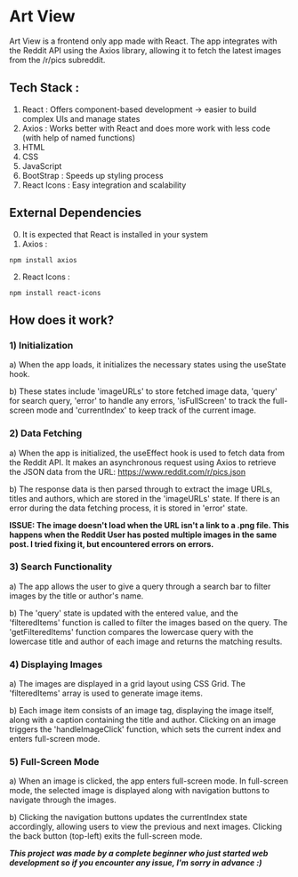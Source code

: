 # Art View
Art View is a frontend only app made with React. The app integrates with the Reddit API using the Axios library, allowing it to fetch the latest images from the /r/pics subreddit. 


## Tech Stack : 
1) React : Offers component-based development -> easier to build complex UIs and manage states
2) Axios : Works better with React and does more work with less code (with help of named functions)
3) HTML
4) CSS
5) JavaScript
6) BootStrap : Speeds up styling process
7) React Icons : Easy integration and scalability

## External Dependencies
0) It is expected that React is installed in your system
1) Axios :  
``` 
npm install axios
```
2) React Icons :
```
npm install react-icons
```

## How does it work?
### 1) Initialization
a) When the app loads, it initializes the necessary states using the useState hook. 

b) These states include 'imageURLs' to store fetched image data, 'query' for search query, 'error' to handle any errors, 'isFullScreen' to track the full-screen mode and 'currentIndex' to keep track of the current image.

### 2) Data Fetching
a) When the app is initialized, the useEffect hook is used to fetch data from the Reddit API. It makes an asynchronous request using Axios to retrieve the JSON data from the URL: https://www.reddit.com/r/pics.json

b) The response data is then parsed through to extract the image URLs, titles and authors, which are stored in the 'imageURLs' state. If there is an error during the data fetching process, it is stored in 'error' state.

**ISSUE: The image doesn't load when the URL isn't a link to a .png file. This happens when the Reddit User has posted multiple images in the same post. I tried fixing it, but encountered errors on errors.**

### 3) Search Functionality
a) The app allows the user to give a query through a search bar to filter images by the title or author's name.

b) The 'query' state is updated with the entered value, and the 'filteredItems' function is called to filter the images based on the query. The 'getFilteredItems' function compares the lowercase query with the lowercase title and author of each image and returns the matching results.

### 4) Displaying Images
a) The images are displayed in a grid layout using CSS Grid. The 'filteredItems' array is used to generate image items. 

b) Each image item consists of an image tag, displaying the image itself, along with a caption containing the title and author. Clicking on an image triggers the 'handleImageClick' function, which sets the current index and enters full-screen mode.

### 5) Full-Screen Mode
a) When an image is clicked, the app enters full-screen mode. In full-screen mode, the selected image is displayed along with navigation buttons to navigate through the images. 

b) Clicking the navigation buttons updates the currentIndex state accordingly, allowing users to view the previous and next images. Clicking the back button (top-left) exits the full-screen mode. 

 
***This project was made by a complete beginner who just started web development so if you encounter any issue, I'm sorry in advance :)***
